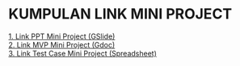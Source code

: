 # KUMPULAN LINK MINI PROJECT
[1. Link PPT Mini Project (GSlide)](https://docs.google.com/presentation/d/1sxCl32uiVmUL46D19JicFF7WMFs9AXhdF78I9iJ8SrA/edit?usp=sharing) <br>
[2. Link MVP Mini Project (Gdoc)](https://docs.google.com/document/d/1IRi4M6lcwWszfAOY6Y634Tnv_yiqAG9T/edit?usp=sharing&ouid=105836954103399876691&rtpof=true&sd=true) <br>
[3. Link Test Case Mini Project (Spreadsheet)](https://docs.google.com/spreadsheets/d/1w_5Y_WCCCeKUYY9X4F8A6x3bhJfwvcfJ3yhClXcYCxk/edit?usp=sharing)
